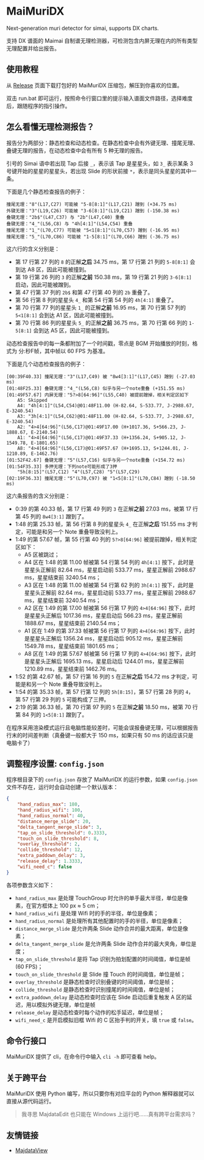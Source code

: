# MaiMuriDX

Next-generation muri detector for simai, supports DX charts.

支持 DX 谱面的 Maimai 自制谱无理检测器，可检测包含内屏无理在内的所有类型无理配置并给出报告。

## 使用教程

从 [Release](https://github.com/Minepig/MaiMuriDX/releases) 页面下载打包好的 MaiMuriDX 压缩包，解压到你喜欢的位置。

双击 run.bat 即可运行，按照命令行窗口里的提示输入谱面文件路径，选择难度后，跟随程序的指引操作。

## 怎么看懂无理检测报告？

报告分为两部分：静态检查和动态检查。在静态检查中会有外键无理、撞尾无理、叠键无理的报告，在动态检查中会有所有 5 种无理的报告。

引号的 Simai 语中若出现 Tap 后接 `_`，表示该 Tap 是星星头，如 `3_` 表示某条 3 号键开始的星星的星星头，若出现 Slide 的形状前接 `*`，表示是同头星星的其中一条。

下面是几个静态检查报告的例子：

```
撞尾无理："8"(L17,C27) 可能被 "5-8[8:1]"(L17,C21) 蹭到 (+34.75 ms)
外键无理："3"(L19,C26) 可能被 "3-6[8:1]"(L19,C21) 蹭到 (-150.38 ms)
叠键无理："2b$"(L47,C37) 与 "2b"(L47,C40) 重叠
叠键无理："4_"(L56,C8) 与 "4h[4:1]"(L54,C54) 重叠
撞尾无理："1_"(L70,C77) 可能被 "5<1[8:1]"(L70,C57) 蹭到 (-16.95 ms)
撞尾无理："5_"(L70,C86) 可能被 "1-5[8:1]"(L70,C66) 蹭到 (-36.75 ms)
```

这六行的含义分别是：

- 第 17 行第 27 列的 `8` 的正解**之后** 34.75 ms，第 17 行第 21 列的 `5-8[8:1]` 会到达 A8 区，因此可能被撞到。
- 第 19 行第 26 列的 `3` 的正解**之前** 150.38 ms，第 19 行第 21 列的 `3-6[8:1]` 启动，因此可能被蹭到。
- 第 47 行第 37 列的 `2b$` 和第 47 行第 40 列的 `2b` 重叠了。
- 第 56 行第 8 列的星星头 `4_` 和第 54 行第 54 列的 `4h[4:1]` 重叠了。
- 第 70 行第 77 列的星星头 `1_` 的正解**之前** 16.95 ms，第 70 行第 57 列的 `5<1[8:1]` 会到达 A1 区，因此可能被撞到。
- 第 70 行第 86 列的星星头 `5_` 的正解**之前** 36.75 ms，第 70 行第 66 列的 `1-5[8:1]` 会到达 A5 区，因此可能被撞到。

动态检查报告中的每一条都附加了一个时间戳，零点是 BGM 开始播放的时刻，格式为 分:秒F帧，其中帧以 60 FPS 为基准。

下面是几个动态检查报告的例子：

```
[00:39F40.33] 撞尾无理："3"(L17,C49) 被 "8w4[3:1]"(L17,C45) 蹭到 (-27.03 ms)
[01:48F25.33] 叠键无理："4_"(L56,C8) 似乎与另一个note重叠 (+151.55 ms)
[01:49F57.67] 内屏无理："5?>8[64:96]"(L55,C40) 被提前蹭掉，相关判定区如下
    A5: Skipped
    A4: "4h[4:1]"(L54,C54)@01:48F11.00 (H-82.64, S-533.77, J-2988.67, E-3240.54)
    A3: "3h[4:1]"(L54,C62)@01:48F11.00 (H-82.64, S-533.77, J-2988.67, E-3240.54)
    A2: "4>4[64:96]"(L56,C17)@01:49F17.00 (H+1017.36, S+566.23, J-1888.67, E-2140.54)
    A1: "4>4[64:96]"(L56,C17)@01:49F37.33 (H+1356.24, S+905.12, J-1549.78, E-1801.65)
    A8: "4>4[64:96]"(L56,C17)@01:49F57.67 (H+1695.13, S+1244.01, J-1210.89, E-1462.76)
[01:52F42.67] 叠键无理："5"(L57,C16) 似乎与另一个note重叠 (+154.72 ms)
[01:54F35.33] 多押无理：下列note可能形成了3押
    "5h[8:15]"(L57,C12) "4"(L57,C28) "5"(L57,C29)
[02:19F36.33] 撞尾无理："5"(L70,C97) 被 "1<5[8:1]"(L70,C84) 蹭到 (-18.50 ms)
```

这六条报告的含义分别是：

- 0:39 的第 40.33 帧，第 17 行第 49 列的 `3` 在正解**之前** 27.03 ms，被第 17 行第 45 列的 `8w4[3:1]` 蹭到了。
- 1:48 的第 25.33 帧，第 56 行第 8 列的星星头 `4_` 在正解**之后** 151.55 ms 才判定，可能是和另一个 Note 重叠导致没判上。
- 1:49 的第 57.67 帧，第 55 行第 40 列的 `5?>8[64:96]` 被提前蹭掉，相关判定区如下：
    - A5 区被跳过；
    - A4 区在 1:48 的第 11.00 帧被第 54 行第 54 列的 `4h[4:1]` 按下，此时是星星头正解前 82.64 ms，星星启动前 533.77 ms，星星正解前 2988.67 ms，星星结束前 3240.54 ms；
    - A3 区在 1:48 的第 11.00 帧被第 54 行第 62 列的 `3h[4:1]` 按下，此时是星星头正解前 82.64 ms，星星启动前 533.77 ms，星星正解前 2988.67 ms，星星结束前 3240.54 ms；
    - A2 区在 1:49 的第 17.00 帧被第 56 行第 17 列的 `4>4[64:96]` 按下，此时是星星头正解后 1017.36 ms，星星启动后 566.23 ms，星星正解前 1888.67 ms，星星结束前 2140.54 ms；
    - A1 区在 1:49 的第 37.33 帧被第 56 行第 17 列的 `4>4[64:96]` 按下，此时是星星头正解后 1356.24 ms，星星启动后 905.12 ms，星星正解前 1549.78 ms，星星结束前 1801.65 ms；
    - A8 区在 1:49 的第 57.67 帧被第 56 行第 17 列的 `4>4[64:96]` 按下，此时是星星头正解后 1695.13 ms，星星启动后 1244.01 ms，星星正解前 1210.89 ms，星星结束前 1462.76 ms。
- 1:52 的第 42.67 帧，第 57 行第 16 列的 `5` 在正解**之后** 154.72 ms 才判定，可能是和另一个 Note 重叠导致没判上。
- 1:54 的第 35.33 帧，第 57 行第 12 列的 `5h[8:15]`，第 57 行第 28 列的 `4`，第 57 行第 29 列的 `5` 可能构成了三押。
- 2:19 的第 36.33 帧，第 70 行第 97 列的 `5` 在正解**之前** 18.50 ms，被第 70 行第 84 列的 `1<5[8:1]` 蹭到了。

在程序采用渲染模式运行且电脑性能较差时，可能会误报叠键无理，可以根据报告行末的时间差判断（真叠键一般都大于 150 ms，如果只有 50 ms 的话应该只是电脑卡了）

## 调整程序设置: `config.json`

程序根目录下的 `config.json` 存放了 MaiMuriDX 的运行参数，如果 `config.json` 文件不存在，运行时会自动创建一个默认版本：

```json
{
    "hand_radius_max": 180,
    "hand_radius_wifi": 100,
    "hand_radius_normal": 40,
    "distance_merge_slide": 20,
    "delta_tangent_merge_slide": 3,
    "tap_on_slide_threshold": 0.3333,
    "touch_on_slide_threshold": 8,
    "overlay_threshold": 2,
    "collide_threshold": 12,
    "extra_paddown_delay": 3,
    "release_delay": 1.3333,
    "wifi_need_c": false
}
```

各项参数含义如下：

- `hand_radius_max` 是处理 TouchGroup 时允许的单手最大半径，单位是像素，在官方框体上 100 px ≈ 5 cm；
- `hand_radius_wifi` 是处理 Wifi 时的手的半径，单位是像素；
- `hand_radius_normal` 是处理所有其他配置时的手的半径，单位是像素；
- `distance_merge_slide` 是允许两条 Slide 动作合并的最大距离，单位是像素；
- `delta_tangent_merge_slide` 是允许两条 Slide 动作合并的最大夹角，单位是度；
- `tap_on_slide_threshold` 是将 Tap 识别为拍划配置的时间阈值，单位是帧 (60 FPS)；
- `touch_on_slide_threshold` 是 Slide 撞 Touch 的时间阈值，单位是帧；
- `overlay_threshold` 是静态检查时识别叠键的时间阈值，单位是帧；
- `collide_threshold` 是静态检查时识别撞尾的时间阈值，单位是帧；
- `extra_paddown_delay` 是动态检查时应该在 Slide 启动后重复触发 A 区的延迟，用以模拟外键无理，单位是帧
- `release_delay` 是动态检查时每个动作的松手延迟，单位是帧；
- `wifi_need_c` 是开启模拟旧框 Wifi 的 C 区抬手判的开关，填 `true` 或 `false`。

## 命令行接口

MaiMuriDX 提供了 cli，在命令行中输入 `cli -h` 即可查看 help。

## 关于跨平台

MaiMuriDX 使用 Python 编写，所以只要你有对应平台的 Python 解释器就可以直接从源代码运行。

> 我寻思 MajdataEdit 也只能在 Windows 上运行吧……真有跨平台需求吗？

## 友情链接

- [MajdataView](https://github.com/LingFeng-bbben/MajdataView)
